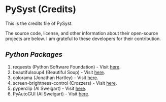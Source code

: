 # PySyst (Credits)

This is the credits file of PySyst.

The source code, license, and other information about their open-source projects are below. I am grateful to these developers for their contribution.

## <i>Python Packages</i>

1. requests (Python Software Foundation) - Visit [here](https://github.com/psf/requests).
2. beautifulsoup4 (Beautiful Soup) - Visit [here](https://www.crummy.com/software/BeautifulSoup).
3. colorama (Jonathan Hartley) - Visit [here](https://github.com/tartley/colorama).
4. screen-brightness-control (Crozzers) - Visit [here](https://github.com/Crozzers/screen_brightness_control).
5. pyperclip (Al Sweigart) - Visit [here](https://github.com/asweigart/pyperclip).
6. PyAutoGUI (Al Sweigart) - Visit [here](https://github.com/asweigart/pyautogui).